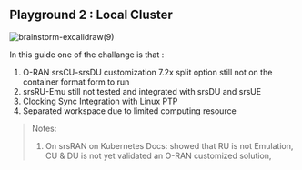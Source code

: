 ## Playground 2 : Local Cluster
![brainstorm-excalidraw(9)](https://hackmd.io/_uploads/BkY9bQpDR.png)

In this guide one of the challange is that :

1. O-RAN srsCU-srsDU customization 7.2x split option still not on the container format form to run
2. srsRU-Emu still not tested and integrated with srsDU and srsUE
3. Clocking Sync Integration with Linux PTP
4. Separated workspace due to limited computing resource

> Notes:
> 1. On srsRAN on Kubernetes Docs: showed that RU is not Emulation, CU & DU is not yet validated an O-RAN customized solution,  
